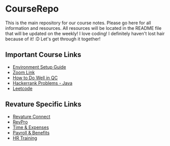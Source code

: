 # CourseRepo

This is the main repository for our course notes. Please go here for all information and resources. All resources will be located in the README file that will be updated on the weekly! I love coding! I definitely haven't lost hair because of it! :D Let's get through it together!

## Important Course Links

- [Environment Setup Guide](https://github.com/220124-JavaReactAzure/CourseRepo/blob/main/overview/setup.md)
- [Zoom Link]()
- [How to Do Well in QC](https://github.com/220124-JavaReactAzure/CourseRepo/blob/main/overview/How_To_Do_Well_In_QC.pdf)
- [Hackerrank Problems - Java](https://www.hackerrank.com/domains/java)
- [Leetcode](https://leetcode.com)

## Revature Specific Links
- [Revature Connect](https://connect.revature.net/myfeed)
- [RevPro](https://app.revature.com/dashboard)
- [Time & Expenses](https://rev2.force.com/revature)
- [Payroll & Benefits](https://www.workforcenow.adp.com/)
- [HR Training](https://revature.percipio.com/)
